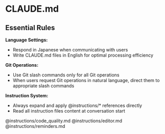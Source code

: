 # CLAUDE.md

## Essential Rules

**Language Settings:**
- Respond in Japanese when communicating with users
- Write CLAUDE.md files in English for optimal processing efficiency

**Git Operations:**
- Use Git slash commands only for all Git operations
- When users request Git operations in natural language, direct them to appropriate slash commands

**Instruction System:**
- Always expand and apply @instructions/* references directly
- Read all instruction files content at conversation start

@instructions/code_quality.md
@instructions/editor.md
@instructions/reminders.md
